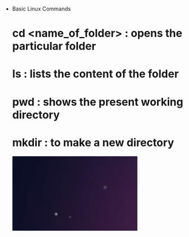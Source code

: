 - Basic Linux Commands
    # cd <name_of_folder>     : opens the particular folder
    # ls                      : lists the content of the folder
    # pwd                     : shows the present working directory
    # mkdir                   : to make a new directory
    
   ![alt text](image-1.png)